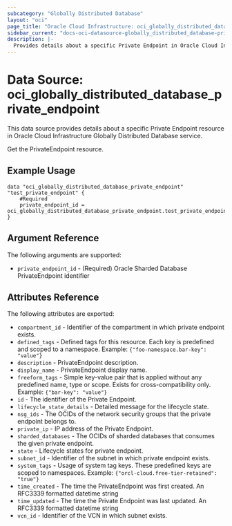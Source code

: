 ```yaml
---
subcategory: "Globally Distributed Database"
layout: "oci"
page_title: "Oracle Cloud Infrastructure: oci_globally_distributed_database_private_endpoint"
sidebar_current: "docs-oci-datasource-globally_distributed_database-private_endpoint"
description: |-
  Provides details about a specific Private Endpoint in Oracle Cloud Infrastructure Globally Distributed Database service
---
```


# Data Source: oci_globally_distributed_database_private_endpoint
This data source provides details about a specific Private Endpoint resource in Oracle Cloud Infrastructure Globally Distributed Database service.

Get the PrivateEndpoint resource.


## Example Usage

```hcl
data "oci_globally_distributed_database_private_endpoint" "test_private_endpoint" {
	#Required
	private_endpoint_id = oci_globally_distributed_database_private_endpoint.test_private_endpoint.id
}
```

## Argument Reference

The following arguments are supported:

* `private_endpoint_id` - (Required) Oracle Sharded Database PrivateEndpoint identifier


## Attributes Reference

The following attributes are exported:

* `compartment_id` - Identifier of the compartment in which private endpoint exists.
* `defined_tags` - Defined tags for this resource. Each key is predefined and scoped to a namespace. Example: `{"foo-namespace.bar-key": "value"}` 
* `description` - PrivateEndpoint description.
* `display_name` - PrivateEndpoint display name.
* `freeform_tags` - Simple key-value pair that is applied without any predefined name, type or scope. Exists for cross-compatibility only. Example: `{"bar-key": "value"}` 
* `id` - The identifier of the Private Endpoint.
* `lifecycle_state_details` - Detailed message for the lifecycle state.
* `nsg_ids` - The OCIDs of the network security groups that the private endpoint belongs to. 
* `private_ip` - IP address of the Private Endpoint.
* `sharded_databases` - The OCIDs of sharded databases that consumes the given private endpoint.
* `state` - Lifecycle states for private endpoint.
* `subnet_id` - Identifier of the subnet in which private endpoint exists.
* `system_tags` - Usage of system tag keys. These predefined keys are scoped to namespaces. Example: `{"orcl-cloud.free-tier-retained": "true"}` 
* `time_created` - The time the PrivateEndpoint was first created. An RFC3339 formatted datetime string
* `time_updated` - The time the Private Endpoint was last updated. An RFC3339 formatted datetime string
* `vcn_id` - Identifier of the VCN in which subnet exists.

